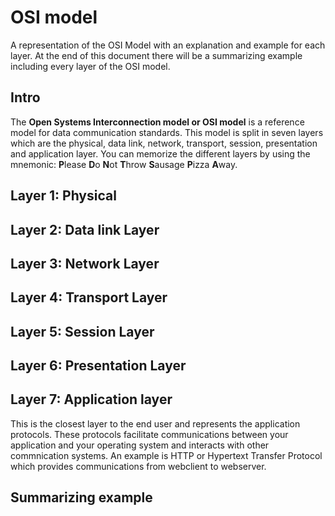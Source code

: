 # OSI model
A representation of the OSI Model with an explanation and example for each layer. At the end of this document there will be a summarizing example including every layer of the OSI model.

## Intro

The **Open Systems Interconnection model or OSI model** is a reference model for data communication standards. This model is split in seven layers which are the physical, data link, network, transport, session, presentation and application layer. You can memorize the different layers by using the mnemonic: **P**lease **D**o **N**ot **T**hrow **S**ausage **P**izza **A**way.

## Layer 1: Physical

## Layer 2: Data link Layer

## Layer 3: Network Layer

## Layer 4: Transport Layer

## Layer 5: Session Layer

## Layer 6: Presentation Layer


## Layer 7: Application layer
This is the closest layer to the end user and represents the application protocols. These protocols facilitate communications between your application and your operating system and interacts with other commnication systems. An example is HTTP or Hypertext Transfer Protocol which provides communications from webclient to webserver.

## Summarizing example
